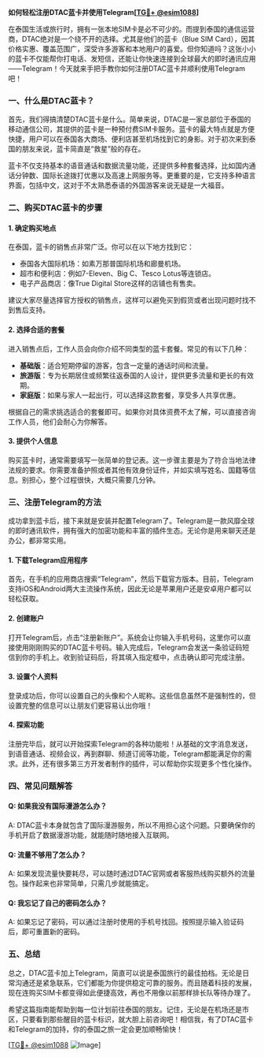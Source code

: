 **如何轻松注册DTAC蓝卡并使用Telegram[[TG💪+ @esim1088](https://t.me/s/esim1088)]**

在泰国生活或旅行时，拥有一张本地SIM卡是必不可少的。而提到泰国的通信运营商，DTAC绝对是一个绕不开的选择。尤其是他们的蓝卡（Blue SIM Card），因其价格实惠、覆盖范围广，深受许多游客和本地用户的喜爱。但你知道吗？这张小小的蓝卡不仅能帮你打电话、发短信，还能让你快速连接到全球最大的即时通讯应用——Telegram！今天就来手把手教你如何注册DTAC蓝卡并顺利使用Telegram吧！

### 一、什么是DTAC蓝卡？

首先，我们得搞清楚DTAC蓝卡是什么。简单来说，DTAC是一家总部位于泰国的移动通信公司，其提供的蓝卡是一种预付费SIM卡服务。蓝卡的最大特点就是方便快捷，用户可以在泰国各大商场、便利店甚至机场找到它的身影。对于初次来到泰国的朋友来说，蓝卡简直是“救星”般的存在。

蓝卡不仅支持基本的语音通话和数据流量功能，还提供多种套餐选择，比如国内通话分钟数、国际长途拨打优惠以及高速上网服务等。更重要的是，它支持多种语言界面，包括中文，这对于不太熟悉泰语的外国游客来说无疑是一大福音。

### 二、购买DTAC蓝卡的步骤

#### 1. 确定购买地点
在泰国，蓝卡的销售点非常广泛。你可以在以下地方找到它：
- 泰国各大国际机场：如素万那普国际机场和廊曼机场。
- 超市和便利店：例如7-Eleven、Big C、Tesco Lotus等连锁店。
- 电子产品商店：像True Digital Store这样的店铺也有售卖。

建议大家尽量选择官方授权的销售点，这样可以避免买到假货或者出现问题时找不到售后支持。

#### 2. 选择合适的套餐
进入销售点后，工作人员会向你介绍不同类型的蓝卡套餐。常见的有以下几种：
- **基础版**：适合短期停留的游客，包含一定量的通话时间和流量。
- **旅游版**：专为长期居住或频繁往返泰国的人设计，提供更多流量和更长的有效期。
- **家庭版**：如果与家人一起出行，可以选择这款套餐，享受多人共享优惠。

根据自己的需求挑选适合的套餐即可。如果你对具体资费不太了解，可以直接咨询工作人员，他们会耐心为你解答。

#### 3. 提供个人信息
购买蓝卡时，通常需要填写一张简单的登记表。这一步骤主要是为了符合当地法律法规的要求。你需要准备护照或者其他有效身份证件，并如实填写姓名、国籍等信息。别担心，整个过程很快，大概只需要几分钟。

### 三、注册Telegram的方法

成功拿到蓝卡后，接下来就是安装并配置Telegram了。Telegram是一款风靡全球的即时通讯软件，拥有强大的加密功能和丰富的插件生态。无论你是用来聊天还是办公，都非常实用。

#### 1. 下载Telegram应用程序
首先，在手机的应用商店搜索“Telegram”，然后下载官方版本。目前，Telegram支持iOS和Android两大主流操作系统，因此无论是苹果用户还是安卓用户都可以轻松获取。

#### 2. 创建账户
打开Telegram后，点击“注册新账户”。系统会让你输入手机号码，这里你可以直接使用刚刚购买的DTAC蓝卡号码。输入完成后，Telegram会发送一条验证码短信到你的手机上。收到验证码后，将其填入指定框中，点击确认即可完成注册。

#### 3. 设置个人资料
登录成功后，你可以设置自己的头像和个人昵称。这些信息虽然不是强制性的，但设置完整的信息可以让朋友们更容易认出你哦！

#### 4. 探索功能
注册完毕后，就可以开始探索Telegram的各种功能啦！从基础的文字消息发送，到语音通话、视频会议，再到群聊、频道订阅等功能，Telegram都能满足你的需求。此外，还有很多第三方开发者制作的插件，可以帮助你实现更多个性化操作。

### 四、常见问题解答

#### Q: 如果我没有国际漫游怎么办？
A: DTAC蓝卡本身就包含了国际漫游服务，所以不用担心这个问题。只要确保你的手机开启了数据漫游功能，就能随时随地接入互联网。

#### Q: 流量不够用了怎么办？
A: 如果发现流量快要耗尽，可以随时通过DTAC官网或者客服热线购买额外的流量包。操作起来也非常简单，只需几步就能搞定。

#### Q: 我忘记了自己的密码怎么办？
A: 如果忘记了密码，可以通过注册时使用的手机号找回。按照提示输入验证码后，即可重置新的密码。

### 五、总结

总之，DTAC蓝卡加上Telegram，简直可以说是泰国旅行的最佳拍档。无论是日常沟通还是紧急联系，它们都能为你提供稳定可靠的服务。而且随着科技的发展，现在连购买SIM卡都变得如此便捷高效，再也不用像以前那样排长队等待办理了。

希望这篇指南能帮助到每一位计划前往泰国的朋友。记住，无论是在机场还是市区，只要看到那些醒目的蓝卡标识，就大胆上前咨询吧！相信我，有了DTAC蓝卡和Telegram的加持，你的泰国之旅一定会更加顺畅愉快！

[[TG💪+ @esim1088](https://t.me/s/esim1088) ![Image](https://i.postimg.cc/4NQfJmqS/Snipaste-2025-05-13-00-14-12.png)]